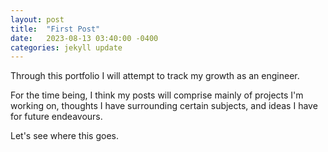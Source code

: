 ```yaml
---
layout: post
title:  "First Post"
date:   2023-08-13 03:40:00 -0400
categories: jekyll update
---
```

Through this portfolio I will attempt to track my growth as an engineer.

For the time being, I think my posts will comprise mainly of projects I'm working on, thoughts I have surrounding certain subjects, and ideas I have for future endeavours.

Let's see where this goes.